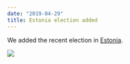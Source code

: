 ```yaml
---
date: "2019-04-29"
title: Estonia election added
---
```


We added the recent election in [Estonia](http://www.parlgov.org/explore/est/election/2019-03-03/).

![](/images/parliament-scotland.jpg)
